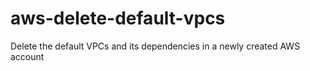 # aws-delete-default-vpcs
Delete the default VPCs and its dependencies in a newly created AWS account
